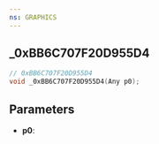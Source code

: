 ```yaml
---
ns: GRAPHICS
---
```

## _0xBB6C707F20D955D4

```c
// 0xBB6C707F20D955D4
void _0xBB6C707F20D955D4(Any p0);
```

## Parameters
* **p0**:
